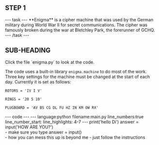 <h2 class="c-project-heading--task">STEP 1</h2>
--- task ---
**Enigma** is a cipher machine that was used by the German military during World War II for secret communications. The cipher was famously broken during the war at Bletchley Park, the forerunner of GCHQ.
--- /task ---
<h2 class="c-project-heading--explain">SUB-HEADING</h2>
Click the file `enigma.py` to look at the code. 

The code uses a built-in library `enigma.machine` to do most of the work. 
Three key settings for the machine must be changed at the start of each day. Currently it is set as follows: 

`ROTORS = 'IV I V'`

`RINGS = '20 5 10'`

`PLUGBOARD = 'AV BS CG DL FU HZ IN KM OW RX'`
<div class="c-project-code">
--- code ---
---
language:python
filename:main.py
line_numbers:true
line_number_start:
line_highlights: 4-7
---
print('hello Di')
answer = input('HOW ARE YOU?')

</div>

<div class="c-project-callout c-project-callout--tip">
- make sure you type answer = input()
</div>

<div class="c-project-callout c-project-callout--debug">
- how you can mess this up is beyond me
- just follow the instructions
</div>